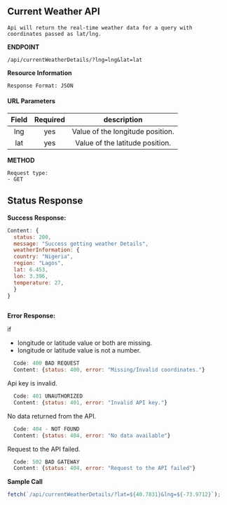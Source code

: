 Current Weather API 
----
```
Api will return the real-time weather data for a query with coordinates passed as lat/lng.
```
**ENDPOINT** 
```
/api/currentWeatherDetails/?lng=lng&lat=lat
```

**Resource Information**
```
Response Format: JSON
```


#### URL Parameters
Field|Required|description
:-----:|:-----:|:-----:
lng|yes| Value of the longitude position.
lat|yes| Value of the latitude position.

**METHOD** 
```
Request type: 
- GET
```
Status Response
---

**Success Response:**
```javascript
Content: {
  status: 200,
  message: "Success getting weather Details",
  weatherInformation: {
  country: "Nigeria",
  region: "Lagos",
  lat: 6.453,
  lon: 3.396,
  temperature: 27,
  }
}
     
```

**Error Response:**

if
* longitude or latitude value or both are missing.
* longitude or latitude value is not a number.
```javascript
  Code: 400 BAD REQUEST
  Content: {status: 400, error: "Missing/Invalid coordinates."}
```
Api key is invalid. 

```javascript
  Code: 401 UNAUTHORIZED
  Content: {status: 401, error: "Invalid API key."}
```
No data returned from the API.

```javascript
  Code: 404 - NOT FOUND
  Content: {status: 404, error: "No data available"} 
```
Request to the API failed.
```javascript
  Code: 502 BAD GATEWAY
  Content: {status: 404, error: "Request to the API failed"}
```


**Sample Call** 
```javascript
fetch(`/api/currentWeatherDetails/?lat=${40.7831}&lng=${-73.9712}`);
```

